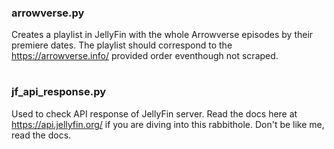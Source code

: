 ### arrowverse.py

Creates a playlist in JellyFin with the whole Arrowverse episodes by their premiere dates. The playlist should correspond to the https://arrowverse.info/ provided order eventhough not scraped.

#

### jf_api_response.py

Used to check API response of JellyFin server. Read the docs here at https://api.jellyfin.org/ if you are diving into this rabbithole. Don't be like me, read the docs.
